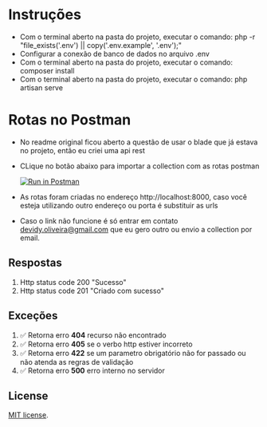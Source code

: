  
 # Instruções
* Com o terminal aberto na pasta do projeto, executar o comando: php -r "file_exists('.env') || copy('.env.example', '.env');"
* Configurar a conexão de banco de dados no arquivo .env
* Com o terminal aberto na pasta do projeto, executar o comando: composer install
* Com o terminal aberto na pasta do projeto, executar o comando: php artisan serve

 # Rotas no Postman
* No readme original ficou aberto a questão de usar o blade que já estava no projeto, então eu criei uma api rest

* CLique no botão abaixo para importar a collection com as rotas postman 

  [![Run in Postman](https://run.pstmn.io/button.svg)](https://app.getpostman.com/run-collection/2fe490d52546a00405a9)

* As rotas foram criadas no endereço http://localhost:8000, caso você esteja utilizando outro endereço ou porta é substituir as urls
* Caso o link não funcione é só entrar em contato devidy.oliveira@gmail.com que eu gero outro ou envio a collection por email.

## Respostas
1. Http status code 200 "Sucesso"
2. Http status code 201 "Criado com sucesso"

## Exceções

1. ✅ Retorna erro **404** recurso não encontrado
2. ✅ Retorna erro **405** se o verbo http estiver incorreto
3. ✅ Retorna erro **422** se um parametro obrigatório não for passado ou não atenda as regras de validação
4. ✅ Retorna erro **500** erro interno no servidor

## License

[MIT license](https://opensource.org/licenses/MIT).
